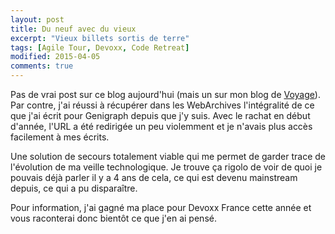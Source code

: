 ```yaml
---
layout: post
title: Du neuf avec du vieux
excerpt: "Vieux billets sortis de terre"
tags: [Agile Tour, Devoxx, Code Retreat]
modified: 2015-04-05
comments: true
---
```


Pas de vrai post sur ce blog aujourd'hui (mais un sur mon blog de [Voyage](http://vferries.github.io/voyage)).
Par contre, j'ai réussi à récupérer dans les WebArchives l'intégralité de ce que j'ai écrit pour Genigraph depuis que j'y suis. Avec le rachat en début d'année, l'URL a été redirigée un peu violemment et je n'avais plus accès facilement à mes écrits.

Une solution de secours totalement viable qui me permet de garder trace de l'évolution de ma veille technologique. Je trouve ça rigolo de voir de quoi je pouvais déjà parler il y a 4 ans de cela, ce qui est devenu mainstream depuis, ce qui a pu disparaître.

Pour information, j'ai gagné ma place pour Devoxx France cette année et vous raconterai donc bientôt ce que j'en ai pensé.